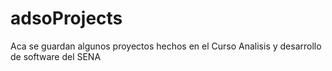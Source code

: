 # adsoProjects
Aca se guardan algunos proyectos hechos en el Curso Analisis y desarrollo de software del SENA
